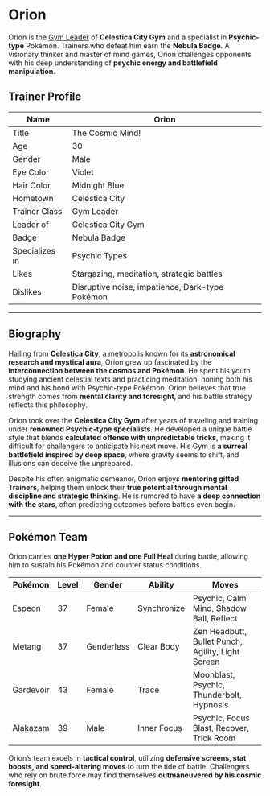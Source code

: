# Orion  

Orion is the [Gym Leader](https://emeraldvoid.github.io/pokemon-scrapyard/gym%20leader) of **Celestica City Gym** and a specialist in **Psychic-type** Pokémon. Trainers who defeat him earn the **Nebula Badge**. A visionary thinker and master of mind games, Orion challenges opponents with his deep understanding of **psychic energy and battlefield manipulation**.  

## Trainer Profile  

| Name  | Orion |
|--------|--------|
| Title  | The Cosmic Mind! |
| Age  | 30 |
| Gender  | Male |
| Eye Color  | Violet |
| Hair Color  | Midnight Blue |
| Hometown  | Celestica City |
| Trainer Class  | Gym Leader |
| Leader of  | Celestica City Gym |
| Badge  | Nebula Badge |
| Specializes in  | Psychic Types |
| Likes  | Stargazing, meditation, strategic battles |
| Dislikes  | Disruptive noise, impatience, Dark-type Pokémon |

---

## Biography  

Hailing from **Celestica City**, a metropolis known for its **astronomical research and mystical aura**, Orion grew up fascinated by the **interconnection between the cosmos and Pokémon**. He spent his youth studying ancient celestial texts and practicing meditation, honing both his mind and his bond with Psychic-type Pokémon. Orion believes that true strength comes from **mental clarity and foresight**, and his battle strategy reflects this philosophy.  

Orion took over the **Celestica City Gym** after years of traveling and training under **renowned Psychic-type specialists**. He developed a unique battle style that blends **calculated offense with unpredictable tricks**, making it difficult for challengers to anticipate his next move. His Gym is **a surreal battlefield inspired by deep space**, where gravity seems to shift, and illusions can deceive the unprepared.  

Despite his often enigmatic demeanor, Orion enjoys **mentoring gifted Trainers**, helping them unlock their **true potential through mental discipline and strategic thinking**. He is rumored to have **a deep connection with the stars**, often predicting outcomes before battles even begin.  

---

## Pokémon Team  

Orion carries **one Hyper Potion and one Full Heal** during battle, allowing him to sustain his Pokémon and counter status conditions.  

| Pokémon  | Level | Gender | Ability | Moves |
|----------|-------|--------|---------|-------|
| Espeon | 37 | Female | Synchronize | Psychic, Calm Mind, Shadow Ball, Reflect |
| Metang | 37 | Genderless | Clear Body | Zen Headbutt, Bullet Punch, Agility, Light Screen |
| Gardevoir | 43 | Female | Trace | Moonblast, Psychic, Thunderbolt, Hypnosis |
| Alakazam | 39 | Male | Inner Focus | Psychic, Focus Blast, Recover, Trick Room |

Orion’s team excels in **tactical control**, utilizing **defensive screens, stat boosts, and speed-altering moves** to turn the tide of battle. Challengers who rely on brute force may find themselves **outmaneuvered by his cosmic foresight**.  
